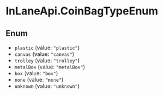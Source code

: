# InLaneApi.CoinBagTypeEnum

## Enum

* `plastic` (value: `"plastic"`)
* `canvas` (value: `"canvas"`)
* `trolley` (value: `"trolley"`)
* `metalBox` (value: `"metalBox"`)
* `box` (value: `"box"`)
* `none` (value: `"none"`)
* `unknown` (value: `"unknown"`)
